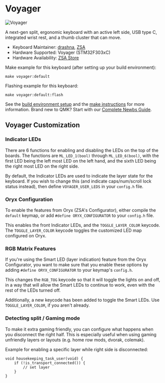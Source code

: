 # Voyager

![Voyager](https://www.zsa.io/cdn-cgi/image/width=5104,quality=80,format=auto/@voyager/images/home/travel-setup-3.webp)

A next-gen split, ergonomic keyboard with an active left side, USB type C, integrated wrist rest, and a thumb cluster that can move.

- Keyboard Maintainer: [drashna](https://github.com/drashna), [ZSA](https://github.com/zsa/)
- Hardware Supported: Voyager (STM32F303xC)
- Hardware Availability: [ZSA Store](https://zsa.io/voyager/)

Make example for this keyboard (after setting up your build environment):

```
make voyager:default
```

Flashing example for this keyboard:

```
make voyager:default:flash
```

See the [build environment setup](https://docs.qmk.fm/#/getting_started_build_tools) and the [make instructions](https://docs.qmk.fm/#/getting_started_make_guide) for more information. Brand new to QMK? Start with our [Complete Newbs Guide](https://docs.qmk.fm/#/newbs).

## Voyager Customization

### Indicator LEDs

There are 6 functions for enabling and disabling the LEDs on the top of the boards. The functions are `ML_LED_1(bool)` through `ML_LED_6(bool)`, with the first LED being the left most LED on the left hand, and the sixth LED being the right most LED on the right side.

By default, the Indicator LEDs are used to indicate the layer state for the keyboard.  If you wish to change this (and indicate caps/num/scroll lock status instead), then define `VOYAGER_USER_LEDS` in your `config.h` file.

### Oryx Configuration

To enable the features from Oryx (ZSA's Configurator), either compile the `default` keymap, or add `#define ORYX_CONFIGURATOR` to your `config.h` file.

This enables the front Indicator LEDs, and the `TOGGLE_LAYER_COLOR` keycode.  The `TOGGLE_LAYER_COLOR` keycode toggles the customized LED map configured on Oryx.

### RGB Matrix Features

If you're using the Smart LED (layer indication) feature from the Oryx Configurator, you want to make sure that you enable these options by adding `#define ORYX_CONFIGURATOR` to your keymap's `config.h`.

This changes the `RGB_TOG` keycode so that it will toggle the lights on and off, in a way that will allow the Smart LEDs to continue to work, even with the rest of the LEDs turned off.

Additionally, a new keycode has been added to toggle the Smart LEDs.  Use `TOGGLE_LAYER_COLOR`, if you aren't already.

### Detecting split / Gaming mode

To make it extra gaming friendly, you can configure what happens when you disconnect the right half. This is especially useful when using gaming unfriendly layers or layouts (e.g. home row mods, dvorak, colemak).

Example for enabling a specific layer while right side is disconnected:

```
void housekeeping_task_user(void) {
    if (!is_transport_connected()) {
        // set layer
    }
}
```
